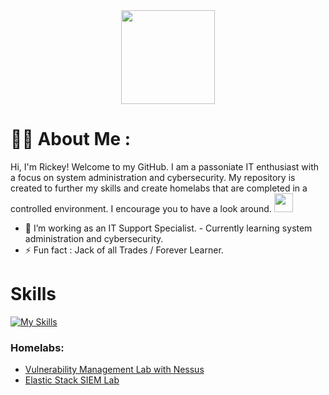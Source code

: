 <div id="header" align="center">
  <img src="https://media.giphy.com/media/5Y1miInt9GuFr7OkY4/giphy.gif" width="150"/>
</div>
<h1>
  
# :man_technologist: About Me :
Hi, I'm Rickey! Welcome to my GitHub. I am a passoniate IT enthusiast with a focus on system administration and cybersecurity. My repository is created to further my skills and create homelabs that are completed in a controlled environment. I encourage you to have a look around.  <img src="https://media.giphy.com/media/WUlplcMpOCEmTGBtBW/giphy.gif" width="30"> 
*   🧠  I’m working as an IT Support Specialist. - Currently learning system administration and cybersecurity.
*   ⚡  Fun fact : Jack of all Trades / Forever Learner.
  # Skills 
[![My Skills](https://skillicons.dev/icons?i=azure,powershell,linux,apple)](https://skillicons.dev)
### Homelabs:
- [Vulnerability Management Lab with Nessus](https://github.com/StarksRepo/Vulnerability-Management-Lab.git)
- [Elastic Stack SIEM Lab](https://github.com/StarksRepo/Elastic-SIEM-Lab.git)
